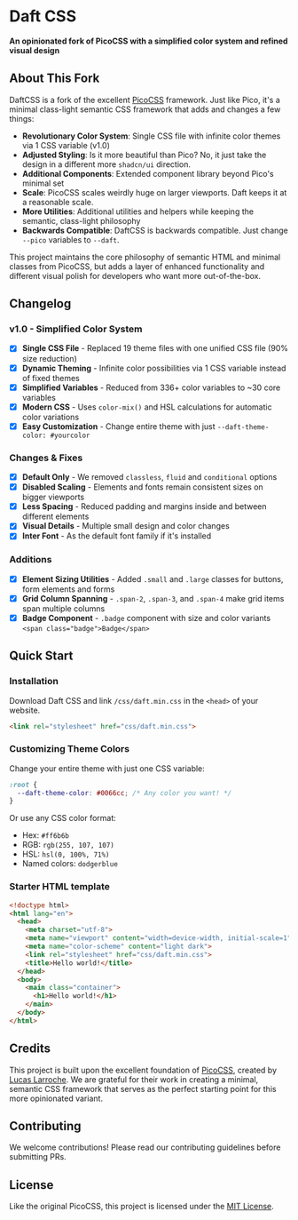 # Daft CSS

**An opinionated fork of PicoCSS with a simplified color system and refined visual design**

## About This Fork

DaftCSS is a fork of the excellent [PicoCSS](https://github.com/picocss/pico) framework. Just like Pico, it's a minimal class-light semantic CSS framework that adds and changes a few things:

- **Revolutionary Color System**: Single CSS file with infinite color themes via 1 CSS variable (v1.0)
- **Adjusted Styling**: Is it more beautiful than Pico? No, it just take the design in a different more `shadcn/ui` direction.
- **Additional Components**: Extended component library beyond Pico's minimal set
- **Scale**: PicoCSS scales weirdly huge on larger viewports. Daft keeps it at a reasonable scale.
- **More Utilities**: Additional utilities and helpers while keeping the semantic, class-light philosophy
- **Backwards Compatible**: DaftCSS is backwards compatible. Just change `--pico` variables to `--daft`.

This project maintains the core philosophy of semantic HTML and minimal classes from PicoCSS, but adds a layer of enhanced functionality and different visual polish for developers who want more out-of-the-box.

## Changelog

### v1.0 - Simplified Color System

- [x] **Single CSS File** - Replaced 19 theme files with one unified CSS file (90% size reduction)
- [x] **Dynamic Theming** - Infinite color possibilities via 1 CSS variable instead of fixed themes
- [x] **Simplified Variables** - Reduced from 336+ color variables to ~30 core variables
- [x] **Modern CSS** - Uses `color-mix()` and HSL calculations for automatic color variations
- [x] **Easy Customization** - Change entire theme with just `--daft-theme-color: #yourcolor`

### Changes & Fixes

- [x] **Default Only** - We removed `classless`, `fluid` and `conditional` options
- [x] **Disabled Scaling** - Elements and fonts remain consistent sizes on bigger viewports
- [x] **Less Spacing** - Reduced padding and margins inside and between different elements
- [x] **Visual Details** - Multiple small design and color changes
- [x] **Inter Font** - As the default font family if it's installed

### Additions

- [x] **Element Sizing Utilities** - Added `.small` and `.large` classes for buttons, form elements and forms
- [x] **Grid Column Spanning** - `.span-2`, `.span-3`, and `.span-4` make grid items span multiple columns
- [x] **Badge Component** - `.badge` component with size and color variants `<span class="badge">Badge</span>`

## Quick Start

### Installation

Download Daft CSS and link `/css/daft.min.css` in the `<head>` of your website.

```html
<link rel="stylesheet" href="css/daft.min.css">
```

### Customizing Theme Colors

Change your entire theme with just one CSS variable:

```css
:root {
  --daft-theme-color: #0066cc; /* Any color you want! */
}
```

Or use any CSS color format:
- Hex: `#ff6b6b`
- RGB: `rgb(255, 107, 107)`
- HSL: `hsl(0, 100%, 71%)`
- Named colors: `dodgerblue`

### Starter HTML template

```HTML
<!doctype html>
<html lang="en">
  <head>
    <meta charset="utf-8">
    <meta name="viewport" content="width=device-width, initial-scale=1">
    <meta name="color-scheme" content="light dark">
    <link rel="stylesheet" href="css/daft.min.css">
    <title>Hello world!</title>
  </head>
  <body>
    <main class="container">
      <h1>Hello world!</h1>
    </main>
  </body>
</html>
```

## Credits

This project is built upon the excellent foundation of [PicoCSS](https://github.com/picocss/pico), created by [Lucas Larroche](https://github.com/lucaslarroche). We are grateful for their work in creating a minimal, semantic CSS framework that serves as the perfect starting point for this more opinionated variant.

## Contributing

We welcome contributions! Please read our contributing guidelines before submitting PRs.

## License

Like the original PicoCSS, this project is licensed under the [MIT License](https://github.com/picocss/pico/blob/master/LICENSE.md).

